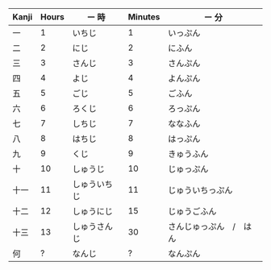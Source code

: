 
| Kanji | Hours | ー 時    | Minutes | ー 分          |
| ----- | ---- | ------ | ------ | ------------ |
| 一     | 1    | いちじ    | 1      | いっぷん         |
| 二     | 2    | にじ     | 2      | にふん          |
| 三     | 3    | さんじ    | 3      | さんぷん         |
| 四     | 4    | よじ     | 4      | よんぷん         |
| 五     | 5    | ごじ     | 5      | ごふん          |
| 六     | 6    | ろくじ    | 6      | ろっぷん         |
| 七     | 7    | しちじ    | 7      | ななふん         |
| 八     | 8    | はちじ    | 8      | はっぷん         |
| 九     | 9    | くじ     | 9      | きゅうふん        |
| 十     | 10   | しゅうじ   | 10     | じゅっぷん        |
| 十一    | 11   | しゅういちじ | 11     | じゅういちっぷん     |
| 十二    | 12   | しゅうにじ  | 15     | じゅうごふん       |
| 十三    | 13   | しゅうさんじ | 30     | さんじゅっぷん　/　はん |
| 何     | ?    | なんじ    | ?      | なんぷん         |
